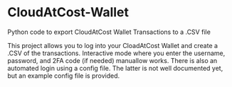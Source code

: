 # CloudAtCost-Wallet
Python code to export CloudAtCost Wallet Transactions to a .CSV file

This project allows you to log into your CloadAtCost Wallet and create a .CSV of the transactions.  Interactive mode where you enter the username, password, and 2FA code (if needed) manuallow works.  There is also an automated login using a config file.  The latter is not well documented yet, but an example config file is provided. 

